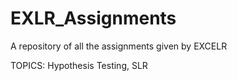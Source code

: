 # EXLR_Assignments
A repository of all the assignments given by EXCELR

TOPICS:
Hypothesis Testing, SLR
